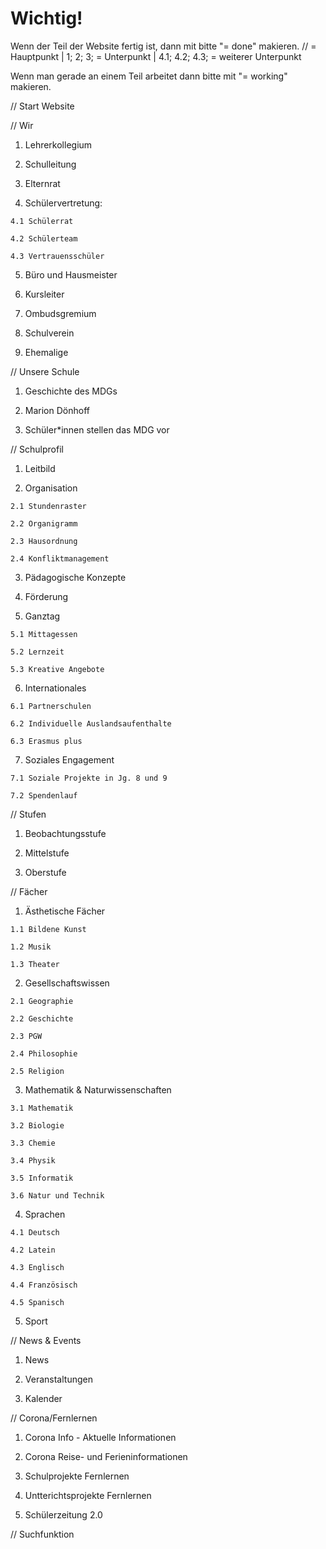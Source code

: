 # Wichtig!

Wenn der Teil der Website fertig ist, dann mit bitte "= done" makieren. // = Hauptpunkt | 1; 2; 3; = Unterpunkt | 4.1; 4.2; 4.3; = weiterer Unterpunkt 

Wenn man gerade an einem Teil arbeitet dann bitte mit "= working" makieren.

// Start Website

// Wir 

  1. Lehrerkollegium 
  
  2. Schulleitung

  3. Elternrat

  4. Schülervertretung: 
   
    4.1 Schülerrat 
  
    4.2 Schülerteam
  
    4.3 Vertrauensschüler 

  5. Büro und Hausmeister

  6. Kursleiter
  
  7. Ombudsgremium

  8. Schulverein

  9. Ehemalige

// Unsere Schule

  1. Geschichte des MDGs

  2. Marion Dönhoff

  3. Schüler*innen stellen das MDG vor

// Schulprofil

  1. Leitbild

  2. Organisation

    2.1 Stundenraster
    
    2.2 Organigramm

    2.3 Hausordnung
    
    2.4 Konfliktmanagement
   
  3. Pädagogische Konzepte

  4. Förderung

  5. Ganztag

    5.1 Mittagessen
    
    5.2 Lernzeit
    
    5.3 Kreative Angebote
  
  6. Internationales

    6.1 Partnerschulen
    
    6.2 Individuelle Auslandsaufenthalte
    
    6.3 Erasmus plus
    
  7. Soziales Engagement

    7.1 Soziale Projekte in Jg. 8 und 9
    
    7.2 Spendenlauf
    
// Stufen
  
  1. Beobachtungsstufe
  
  2. Mittelstufe
  
  3. Oberstufe

// Fächer

  1. Ästhetische Fächer

    1.1 Bildene Kunst
    
    1.2 Musik
    
    1.3 Theater
  
  2. Gesellschaftswissen

    2.1 Geographie 
    
    2.2 Geschichte
    
    2.3 PGW
    
    2.4 Philosophie
    
    2.5 Religion
  
  3. Mathematik & Naturwissenschaften
  
    3.1 Mathematik
    
    3.2 Biologie
    
    3.3 Chemie
    
    3.4 Physik
    
    3.5 Informatik
    
    3.6 Natur und Technik
  
  4. Sprachen

    4.1 Deutsch
    
    4.2 Latein
    
    4.3 Englisch
    
    4.4 Französisch
    
    4.5 Spanisch
  
  5. Sport
  
// News & Events

  1. News

  2. Veranstaltungen

  3. Kalender

// Corona/Fernlernen

  1. Corona Info - Aktuelle Informationen
  
  2. Corona Reise- und Ferieninformationen
  
  3. Schulprojekte Fernlernen
  
  4. Untterichtsprojekte Fernlernen
  
  5. Schülerzeitung 2.0

// Suchfunktion

